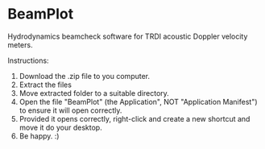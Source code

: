 # BeamPlot
Hydrodynamics beamcheck software for TRDI acoustic Doppler velocity meters.

Instructions: 
1. Download the .zip file to you computer.
2. Extract the files
3. Move extracted folder to a suitable directory.
4. Open the file "BeamPlot" (the Application", NOT "Application Manifest") to ensure it will open correctly.
5. Provided it opens correctly, right-click and create a new shortcut and move it do your desktop.
6. Be happy. :)
